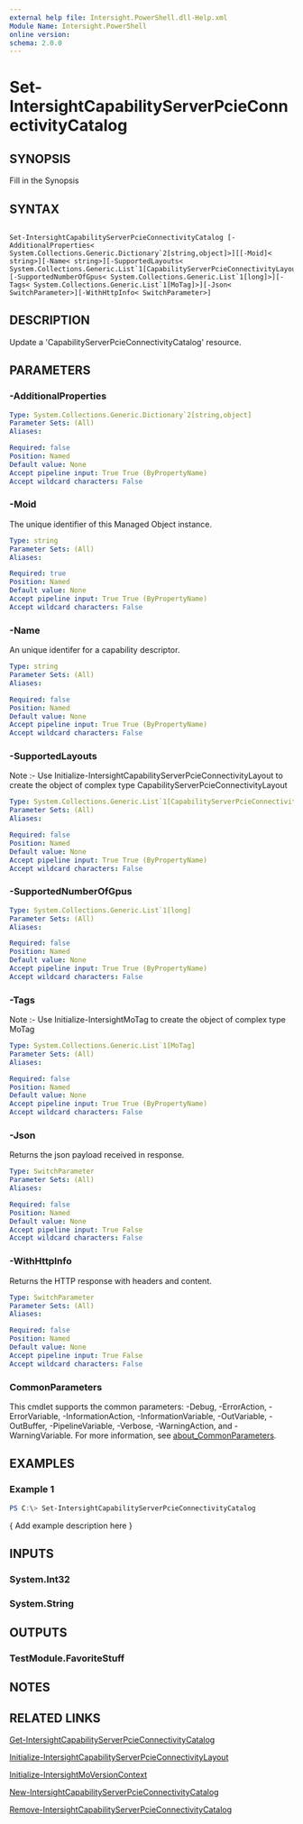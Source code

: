 ```yaml
---
external help file: Intersight.PowerShell.dll-Help.xml
Module Name: Intersight.PowerShell
online version:
schema: 2.0.0
---
```


# Set-IntersightCapabilityServerPcieConnectivityCatalog

## SYNOPSIS
Fill in the Synopsis

## SYNTAX

```

Set-IntersightCapabilityServerPcieConnectivityCatalog [-AdditionalProperties< System.Collections.Generic.Dictionary`2[string,object]>][[-Moid]< string>][-Name< string>][-SupportedLayouts< System.Collections.Generic.List`1[CapabilityServerPcieConnectivityLayout]>][-SupportedNumberOfGpus< System.Collections.Generic.List`1[long]>][-Tags< System.Collections.Generic.List`1[MoTag]>][-Json< SwitchParameter>][-WithHttpInfo< SwitchParameter>]

```

## DESCRIPTION
Update a &apos;CapabilityServerPcieConnectivityCatalog&apos; resource.

## PARAMETERS

### -AdditionalProperties


```yaml
Type: System.Collections.Generic.Dictionary`2[string,object]
Parameter Sets: (All)
Aliases:

Required: false
Position: Named
Default value: None
Accept pipeline input: True True (ByPropertyName)
Accept wildcard characters: False
```

### -Moid
The unique identifier of this Managed Object instance.

```yaml
Type: string
Parameter Sets: (All)
Aliases:

Required: true
Position: Named
Default value: None
Accept pipeline input: True True (ByPropertyName)
Accept wildcard characters: False
```

### -Name
An unique identifer for a capability descriptor.

```yaml
Type: string
Parameter Sets: (All)
Aliases:

Required: false
Position: Named
Default value: None
Accept pipeline input: True True (ByPropertyName)
Accept wildcard characters: False
```

### -SupportedLayouts


Note :- Use Initialize-IntersightCapabilityServerPcieConnectivityLayout to create the object of complex type CapabilityServerPcieConnectivityLayout

```yaml
Type: System.Collections.Generic.List`1[CapabilityServerPcieConnectivityLayout]
Parameter Sets: (All)
Aliases:

Required: false
Position: Named
Default value: None
Accept pipeline input: True True (ByPropertyName)
Accept wildcard characters: False
```

### -SupportedNumberOfGpus


```yaml
Type: System.Collections.Generic.List`1[long]
Parameter Sets: (All)
Aliases:

Required: false
Position: Named
Default value: None
Accept pipeline input: True True (ByPropertyName)
Accept wildcard characters: False
```

### -Tags


Note :- Use Initialize-IntersightMoTag to create the object of complex type MoTag

```yaml
Type: System.Collections.Generic.List`1[MoTag]
Parameter Sets: (All)
Aliases:

Required: false
Position: Named
Default value: None
Accept pipeline input: True True (ByPropertyName)
Accept wildcard characters: False
```

### -Json
Returns the json payload received in response.

```yaml
Type: SwitchParameter
Parameter Sets: (All)
Aliases:

Required: false
Position: Named
Default value: None
Accept pipeline input: True False
Accept wildcard characters: False
```

### -WithHttpInfo
Returns the HTTP response with headers and content.

```yaml
Type: SwitchParameter
Parameter Sets: (All)
Aliases:

Required: false
Position: Named
Default value: None
Accept pipeline input: True False
Accept wildcard characters: False
```


### CommonParameters
This cmdlet supports the common parameters: -Debug, -ErrorAction, -ErrorVariable, -InformationAction, -InformationVariable, -OutVariable, -OutBuffer, -PipelineVariable, -Verbose, -WarningAction, and -WarningVariable. For more information, see [about_CommonParameters](http://go.microsoft.com/fwlink/?LinkID=113216).

## EXAMPLES

### Example 1
```powershell
PS C:\> Set-IntersightCapabilityServerPcieConnectivityCatalog
```

{ Add example description here }

## INPUTS

### System.Int32

### System.String

## OUTPUTS

### TestModule.FavoriteStuff

## NOTES

## RELATED LINKS

[Get-IntersightCapabilityServerPcieConnectivityCatalog](./Get-IntersightCapabilityServerPcieConnectivityCatalog.md)

[Initialize-IntersightCapabilityServerPcieConnectivityLayout](./Initialize-IntersightCapabilityServerPcieConnectivityLayout.md)

[Initialize-IntersightMoVersionContext](./Initialize-IntersightMoVersionContext.md)

[New-IntersightCapabilityServerPcieConnectivityCatalog](./New-IntersightCapabilityServerPcieConnectivityCatalog.md)

[Remove-IntersightCapabilityServerPcieConnectivityCatalog](./Remove-IntersightCapabilityServerPcieConnectivityCatalog.md)
